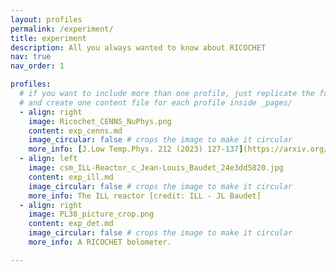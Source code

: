 ```yaml
---
layout: profiles
permalink: /experiment/
title: experiment
description: All you always wanted to know about RICOCHET
nav: true
nav_order: 1

profiles:
  # if you want to include more than one profile, just replicate the following block
  # and create one content file for each profile inside _pages/
  - align: right
    image: Ricochet_CENNS_NuPhys.png
    content: exp_cenns.md
    image_circular: false # crops the image to make it circular
    more_info: [J.Low Temp.Phys. 212 (2023) 127-137](https://arxiv.org/pdf/2111.06745)
  - align: left
    image: csm_ILL-Reactor_c_Jean-Louis_Baudet_24e3dd5820.jpg
    content: exp_ill.md
    image_circular: false # crops the image to make it circular
    more_info: The ILL reactor [credit: ILL - JL Baudet]
  - align: right
    image: PL38_picture_crop.png
    content: exp_det.md
    image_circular: false # crops the image to make it circular
    more_info: A RICOCHET bolometer.

---
```

